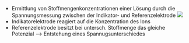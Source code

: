 - Ermittlung von Stoffmengenkonzentrationen einer Lösung durch die Spannungsmessung zwischen der Indikator- und Referenzelektrode
![](Pasted%20image%2020240710103953.png)
- Indikatorelektrode reagiert auf die Konzentration des Ions
- Referenzelektrode besitzt bei untersch. Stoffmenge das gleiche Potenzial 
--> Entstehung eines Spannugsunterschiedes